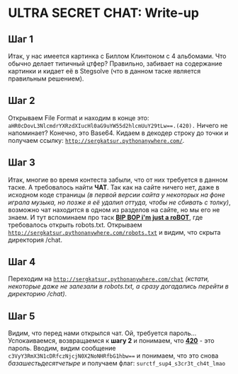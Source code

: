 # ULTRA SECRET CHAT: Write-up

## Шаг 1

Итак, у нас имеется картинка с Биллом Клинтоном с 4 альбомами. Что обычно делает типичный цтфер? Правильно, забивает на содержание картинки и кидает её в Stegsolve (что в данном таске является правильным решением).


## Шаг 2

Открываем File Format и находим в конце это: `aHR0cDovL3NlcmdrYXRzdXIucHl0aG9uYW55d2hlcmUuY29tLw==.(420).`
Ничего не напоминает? Конечно, это Base64. Кидаем в декодер строку до точки и получаем ссылку: [`http://sergkatsur.pythonanywhere.com/`](http://sergkatsur.pythonanywhere.com/).

## Шаг 3

Итак, многие во время контеста забыли, что от них требуется в данном таске. А требовалось найти **ЧАТ**. Так как на сайте ничего нет, даже в исходном коде страницы *(в первой версии сайта у некоторых на фоне играла музыка, но позже я её удалил оттуда, чтобы не сбивать с толку)*, возможно чат находится в одном из разделов на сайте, но мы его не знаем.
И тут вспоминаем про таск [**BIP BOP i'm just a roBOT**](https://github.com/surctf/surctf_2020_online/tree/master/just_a_robot), где требовалось открыть robots.txt.
Открываем [`http://sergkatsur.pythonanywhere.com/robots.txt`](http://sergkatsur.pythonanywhere.com/robots.txt) и видим, что скрыта директория /chat.

## Шаг 4

Переходим на [`http://sergkatsur.pythonanywhere.com/chat`](http://sergkatsur.pythonanywhere.com/chat) *(кстати, некоторые даже не залезали в robots.txt, а сразу догадались перейти в директорию /chat)*.

## Шаг 5

Видим, что перед нами открылся чат. Ой, требуется пароль... Успокаиваемся, возвращаемся к **шагу 2** и понимаем, что [**420**](https://www.youtube.com/watch?v=hsojt7iEcTQ) - это пароль.
Вводим, видим сообщение `c3VyY3RmX3N1cDRfczNjcjN0X2NoNHRfbG1hbw==` и понимаем, что это снова *базашестьдесятчетыре* и получаем флаг: `surctf_sup4_s3cr3t_ch4t_lmao`
